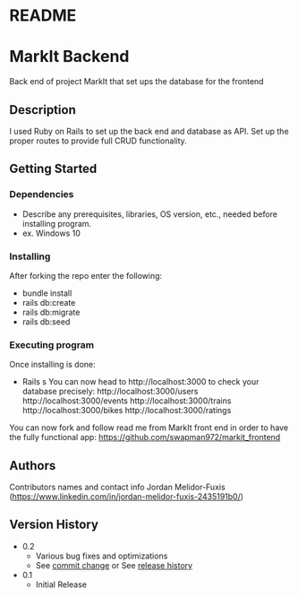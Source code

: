 # README

# MarkIt Backend
Back end of project MarkIt that set ups the database for the frontend

## Description
I used Ruby on Rails to set up the back end and database as API. Set up the proper routes to provide full CRUD functionality. 

## Getting Started
### Dependencies
* Describe any prerequisites, libraries, OS version, etc., needed before installing program.
* ex. Windows 10

### Installing
After forking the repo enter the following:

* bundle install
* rails db:create
* rails db:migrate
* rails db:seed

### Executing program
Once installing is done:
* Rails s
You can now head to http://localhost:3000 to check your database
precisely:
http://localhost:3000/users
http://localhost:3000/events
http://localhost:3000/trains
http://localhost:3000/bikes
http://localhost:3000/ratings

You can now fork and follow read me from MarkIt front end in order to have the fully functional app:
https://github.com/swapman972/markit_frontend

## Authors
Contributors names and contact info
Jordan Melidor-Fuxis 
(https://www.linkedin.com/in/jordan-melidor-fuxis-2435191b0/)

## Version History
* 0.2
    * Various bug fixes and optimizations
    * See [commit change]() or See [release history]()
* 0.1
    * Initial Release
<!-- ## License
This project is licensed under the [NAME HERE] License - see the LICENSE.md file for details
## Acknowledgments
Inspiration, code snippets, etc.
* [awesome-readme](https://github.com/matiassingers/awesome-readme)
* [PurpleBooth](https://gist.github.com/PurpleBooth/109311bb0361f32d87a2)
* [dbader](https://github.com/dbader/readme-template)
* [zenorocha](https://gist.github.com/zenorocha/4526327)
* [fvcproductions](https://gist.github.com/fvcproductions/1bfc2d4aecb01a834b46) -->